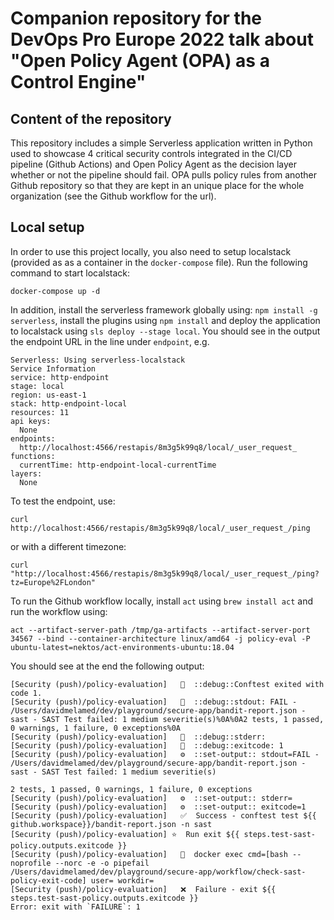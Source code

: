 # Companion repository for the DevOps Pro Europe 2022 talk about "Open Policy Agent (OPA) as a Control Engine"

## Content of the repository

This repository includes a simple Serverless application written in Python used to showcase 4 critical security controls integrated in the CI/CD pipeline (Github Actions) and Open Policy Agent as the decision layer 
whether or not the pipeline should fail. OPA pulls policy rules from another Github repository so that they are kept in an unique place for the whole organization (see the Github workflow for the url).

## Local setup

In order to use this project locally, you also need to setup localstack (provided as as a container in the `docker-compose` file).
Run the following command to start localstack:
```
docker-compose up -d
```

In addition, install the serverless framework globally using: `npm install -g serverless`, install the plugins using `npm install` and deploy the application to localstack using `sls deploy --stage local`.
You should see in the output the endpoint URL in the line under `endpoint`, e.g.
```
Serverless: Using serverless-localstack
Service Information
service: http-endpoint
stage: local
region: us-east-1
stack: http-endpoint-local
resources: 11
api keys:
  None
endpoints:
  http://localhost:4566/restapis/8m3g5k99q8/local/_user_request_
functions:
  currentTime: http-endpoint-local-currentTime
layers:
  None
```

To test the endpoint, use: 
```
curl http://localhost:4566/restapis/8m3g5k99q8/local/_user_request_/ping
```

or with a different timezone:
```
curl  "http://localhost:4566/restapis/8m3g5k99q8/local/_user_request_/ping?tz=Europe%2FLondon"
```

To run the Github workflow locally, install `act` using `brew install act` and run the workflow using:
```
act --artifact-server-path /tmp/ga-artifacts --artifact-server-port 34567 --bind --container-architecture linux/amd64 -j policy-eval -P ubuntu-latest=nektos/act-environments-ubuntu:18.04
```

You should see at the end the following output:

```
[Security (push)/policy-evaluation]   💬  ::debug::Conftest exited with code 1.
[Security (push)/policy-evaluation]   💬  ::debug::stdout: FAIL - /Users/davidmelamed/dev/playground/secure-app/bandit-report.json - sast - SAST Test failed: 1 medium severitie(s)%0A%0A2 tests, 1 passed, 0 warnings, 1 failure, 0 exceptions%0A
[Security (push)/policy-evaluation]   💬  ::debug::stderr:
[Security (push)/policy-evaluation]   💬  ::debug::exitcode: 1
[Security (push)/policy-evaluation]   ⚙  ::set-output:: stdout=FAIL - /Users/davidmelamed/dev/playground/secure-app/bandit-report.json - sast - SAST Test failed: 1 medium severitie(s)

2 tests, 1 passed, 0 warnings, 1 failure, 0 exceptions
[Security (push)/policy-evaluation]   ⚙  ::set-output:: stderr=
[Security (push)/policy-evaluation]   ⚙  ::set-output:: exitcode=1
[Security (push)/policy-evaluation]   ✅  Success - conftest test ${{ github.workspace}}/bandit-report.json -n sast
[Security (push)/policy-evaluation] ⭐  Run exit ${{ steps.test-sast-policy.outputs.exitcode }}
[Security (push)/policy-evaluation]   🐳  docker exec cmd=[bash --noprofile --norc -e -o pipefail /Users/davidmelamed/dev/playground/secure-app/workflow/check-sast-policy-exit-code] user= workdir=
[Security (push)/policy-evaluation]   ❌  Failure - exit ${{ steps.test-sast-policy.outputs.exitcode }}
Error: exit with `FAILURE`: 1
```
